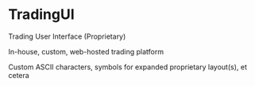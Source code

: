 # TradingUI
Trading User Interface (Proprietary)

In-house, custom, web-hosted trading platform

Custom ASCII characters, symbols for expanded proprietary layout(s), et cetera
